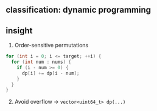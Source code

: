 ## classification: dynamic programming

## insight
1. Order-sensitive permutations

```cpp 
for (int i = 0; i <= target; ++i) {
  for (int num : nums) {
    if (i - num >= 0) {
      dp[i] += dp[i - num];
    }
  }
}
```

2. Avoid overflow -> `vector<uint64_t> dp(...)`


